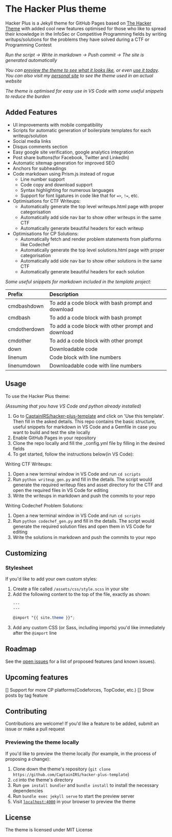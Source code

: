 # The Hacker Plus theme

Hacker Plus is a Jekyll theme for GitHub Pages based on [The Hacker Theme](https://pages-themes.github.io/hacker) with added cool new features optimised for those who like to spread their knowledge in the InfoSec or Competitive Programming fields by writing writups/solutions for the problems they have solved during a CTF or Programming Contest

*Run the script -> Write in markdown -> Push commit -> The site is generated automatically*

*You can [preview the theme to see what it looks like](https://CaptainIRS.github.io/hacker-plus-theme), or even [use it today](#usage).*
*You can also visit my [personal site](https://CaptainIRS.github.io) to see the theme used in an actual website*

*The theme is optimised for easy use in VS Code with some useful snippets to reduce the burden*

## Added Features

* UI improvements with mobile compatibility
* Scripts for automatic generation of boilerplate templates for each writeup/solution
* Social media links
* Disqus comments section
* Easy google site verification, google analytics integration
* Post share buttons(for Facebook, Twitter and LinkedIn)
* Automatic sitemap generation for improved SEO
* Anchors for subheadings
* Code markdown using Prism.js instead of rogue
  * Line number support
  * Code copy and download support
  * Syntax highlighting for numerous languages
  * Support for font ligatures in code like that for `=>`, `!=`, etc.
* Optimisations for CTF Writeups:
  * Automatically generate the top level writeups.html page with proper categorisation
  * Automatically add side nav bar to show other writeups in the same CTF
  * Automatically generate beautiful headers for each writeup
* Optimisations for CP Solutions:
  * Automatically fetch and render problem statements from platforms like Codechef
  * Automatically generate the top level solutions.html page with proper categorisation
  * Automatically add side nav bar to show other solutions in the same CTF
  * Automatically generate beautiful headers for each solution

*Some useful snippets for markdown included in the template project:*

| Prefix       | Description                                        |
|:-------------|:---------------------------------------------------|
| cmdbashdown  | To add a code block with bash prompt and download  |
| cmdbash      | To add a code block with bash prompt               |
| cmdotherdown | To add a code block with other prompt and download |
| cmdother     | To add a code block with other prompt              |
| down         | Downloadable code                                  |
| linenum      | Code block with line numbers                       |
| linenumdown  | Downloadable code with line numbers                |

## Usage

To use the Hacker Plus theme:

*(Assuming that you have VS Code and python already installed)*

1. Go to [CaptainIRS/hacker-plus-template](https://github.com/CaptainIRS/hacker-plus-template) and click on 'Use this template'. Then fill in the asked details. This repo contains the basic structure, useful snippets for markdown in VS Code and a Gemfile in case you want to build and test the site locally
2. Enable GitHub Pages in your repository
3. Clone the repo locally and fill the _config.yml file by filling in the desired fields
4. To get started, follow the instructions below(in VS Code):

Writing CTF Writeups:

1. Open a new terminal window in VS Code and run `cd scripts`
2. Run `python writeup_gen.py` and fill in the details. The script would generate the required writeup files and asset directory for the CTF and open the required files in VS Code for editing
3. Write the writeups in markdown and push the commits to your repo

Writing Codechef Problem Solutions:

1. Open a new terminal window in VS Code and run `cd scripts`
2. Run `python codechef_gen.py` and fill in the details. The script would generate the required solution files and open them in VS Code for editing
3. Write the solutions in markdown and push the commits to your repo

## Customizing

### Stylesheet

If you'd like to add your own custom styles:

1. Create a file called `/assets/css/style.scss` in your site
2. Add the following content to the top of the file, exactly as shown:
    ```scss
    ---
    ---

    @import "{{ site.theme }}";
    ```
3. Add any custom CSS (or Sass, including imports) you'd like immediately after the `@import` line

## Roadmap

See the [open issues](https://github.com/CaptainIRS/hacker-plus-theme/issues) for a list of proposed features (and known issues).

## Upcoming features

[] Support for more CP platforms(Codeforces, TopCoder, etc.)
[] Show posts by tag feature 

## Contributing

Contributions are welcome! If you'd like a feature to be added, submit an issue or make a pull request

### Previewing the theme locally

If you'd like to preview the theme locally (for example, in the process of proposing a change):

1. Clone down the theme's repository (`git clone https://github.com/CaptainIRS/hacker-plus-template`)
2. `cd` into the theme's directory
3. Run `gem install bundler` and `bundle install` to install the necessary dependencies
4. Run `bundle exec jekyll serve` to start the preview server
5. Visit [`localhost:4000`](http://localhost:4000) in your browser to preview the theme

## License

The theme is licensed under MIT License
